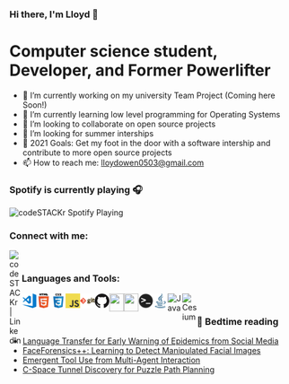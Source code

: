 ### Hi there, I'm Lloyd 👋

# Computer science student, Developer, and Former Powerlifter

- 🔭 I’m currently working on my university Team Project (Coming here Soon!)
- 🌱 I’m currently learning low level programming for Operating Systems
- 👯 I’m looking to collaborate on open source projects
- 🤔 I’m looking for summer interships
- 🥅 2021 Goals: Get my foot in the door with a software intership and contribute to more open source projects
- 📫 How to reach me: lloydowen0503@gmail.com

### Spotify is currently playing 🎧

<img src="https://currently-listening-lloyd.vercel.app/api/spotify" alt="codeSTACKr Spotify Playing" width="350" />

### Connect with me:

[<img align="left" alt="codeSTACKr | LinkedIn" width="22px" src="https://cdn.jsdelivr.net/npm/simple-icons@v3/icons/linkedin.svg" />][linkedin]

<br />

### Languages and Tools:

<img align="left" alt="Visual Studio Code" width="26px" src="https://raw.githubusercontent.com/github/explore/80688e429a7d4ef2fca1e82350fe8e3517d3494d/topics/visual-studio-code/visual-studio-code.png" />
<img align="left" alt="HTML5" width="26px" src="https://raw.githubusercontent.com/github/explore/80688e429a7d4ef2fca1e82350fe8e3517d3494d/topics/html/html.png" />
<img align="left" alt="CSS3" width="26px" src="https://raw.githubusercontent.com/github/explore/80688e429a7d4ef2fca1e82350fe8e3517d3494d/topics/css/css.png" />
<img align="left" alt="JavaScript" width="26px" src="https://raw.githubusercontent.com/github/explore/80688e429a7d4ef2fca1e82350fe8e3517d3494d/topics/javascript/javascript.png" />
<img align="left" alt="Git" width="26px" src="https://raw.githubusercontent.com/github/explore/80688e429a7d4ef2fca1e82350fe8e3517d3494d/topics/git/git.png" />
<img align="left" alt="GitHub" width="26px" src="https://raw.githubusercontent.com/github/explore/78df643247d429f6cc873026c0622819ad797942/topics/github/github.png" />
<img align="left" height="32" width="26" src="https://cdn.jsdelivr.net/npm/simple-icons@v4/icons/cplusplus.svg" />
<img align="left" height="32" width="26" src="https://cdn.jsdelivr.net/npm/simple-icons@v4/icons/linux.svg" />
<img align="left" alt="Terminal" width="26px" src="https://raw.githubusercontent.com/github/explore/80688e429a7d4ef2fca1e82350fe8e3517d3494d/topics/terminal/terminal.png" />
<img align="left" alt="Java" width="26px" src="https://github.com/simple-icons/simple-icons/blob/e21cbc1b48dd8694f1853ce912a6ae23a64cb3ad/icons/java.svg" />
<img align="left" alt="Java" width="26px" src="https://raw.githubusercontent.com/simple-icons/simple-icons/f9dfaa4c06f5dafa233f7f080bcd1b84631a0206/icons/python.svg" />
<img align="left" alt="Cesium" width="26px" src="https://simpleicons.org/icons/cesium.svg" />
<br />

### 📕 Bedtime reading

- [Language Transfer for Early Warning of Epidemics from Social Media](https://arxiv.org/abs/1910.04519)
- [FaceForensics++: Learning to Detect Manipulated Facial Images](http://www.niessnerlab.org/projects/roessler2019faceforensicspp.html)
- [Emergent Tool Use from Multi-Agent Interaction](https://openai.com/blog/emergent-tool-use/)
- [C-Space Tunnel Discovery for Puzzle Path Planning](https://xinyazhang.gitlab.io/puzzletunneldiscovery/)

[linkedin]: https://linkedin.com/in/lloyd-owen-60b139203/

